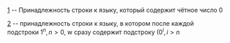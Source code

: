 [1](1.py) -- Принадлежность строки к языку, который содержит чётное число 0

[2](2.py) -- принадлежность строки к языку, в котором после каждой подстроки $1^n, n > 0$, w сразу содержит подстроку $( 0^i, i>n$

